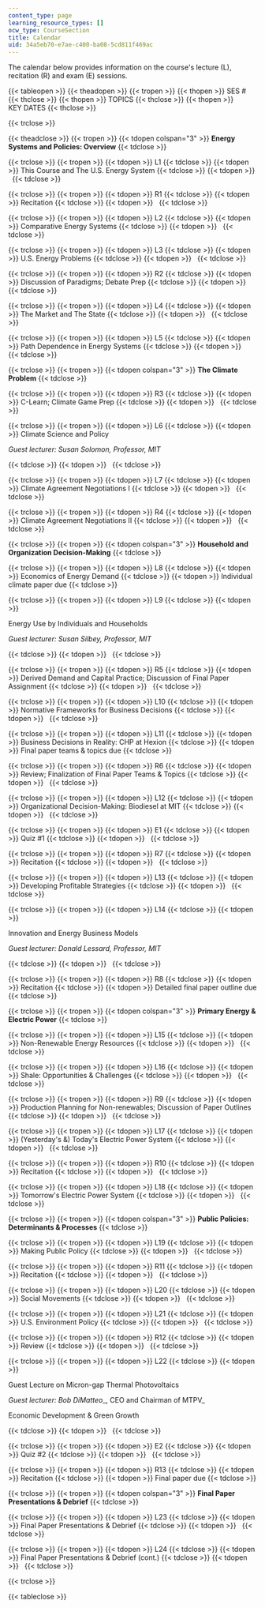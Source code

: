 ```yaml
---
content_type: page
learning_resource_types: []
ocw_type: CourseSection
title: Calendar
uid: 34a5eb70-e7ae-c400-ba08-5cd811f469ac
---
```


The calendar below provides information on the course's lecture (L), recitation (R) and exam (E) sessions.

{{< tableopen >}}
{{< theadopen >}}
{{< tropen >}}
{{< thopen >}}
SES #
{{< thclose >}}
{{< thopen >}}
TOPICS
{{< thclose >}}
{{< thopen >}}
KEY DATES
{{< thclose >}}

{{< trclose >}}

{{< theadclose >}}
{{< tropen >}}
{{< tdopen colspan="3" >}}
**Energy Systems and Policies: Overview**
{{< tdclose >}}

{{< trclose >}}
{{< tropen >}}
{{< tdopen >}}
L1
{{< tdclose >}}
{{< tdopen >}}
This Course and The U.S. Energy System
{{< tdclose >}}
{{< tdopen >}}
 
{{< tdclose >}}

{{< trclose >}}
{{< tropen >}}
{{< tdopen >}}
R1
{{< tdclose >}}
{{< tdopen >}}
Recitation
{{< tdclose >}}
{{< tdopen >}}
 
{{< tdclose >}}

{{< trclose >}}
{{< tropen >}}
{{< tdopen >}}
L2
{{< tdclose >}}
{{< tdopen >}}
Comparative Energy Systems
{{< tdclose >}}
{{< tdopen >}}
 
{{< tdclose >}}

{{< trclose >}}
{{< tropen >}}
{{< tdopen >}}
L3
{{< tdclose >}}
{{< tdopen >}}
U.S. Energy Problems
{{< tdclose >}}
{{< tdopen >}}
 
{{< tdclose >}}

{{< trclose >}}
{{< tropen >}}
{{< tdopen >}}
R2
{{< tdclose >}}
{{< tdopen >}}
Discussion of Paradigms; Debate Prep
{{< tdclose >}}
{{< tdopen >}}
 
{{< tdclose >}}

{{< trclose >}}
{{< tropen >}}
{{< tdopen >}}
L4
{{< tdclose >}}
{{< tdopen >}}
The Market and The State
{{< tdclose >}}
{{< tdopen >}}
 
{{< tdclose >}}

{{< trclose >}}
{{< tropen >}}
{{< tdopen >}}
L5
{{< tdclose >}}
{{< tdopen >}}
Path Dependence in Energy Systems
{{< tdclose >}}
{{< tdopen >}}
 
{{< tdclose >}}

{{< trclose >}}
{{< tropen >}}
{{< tdopen colspan="3" >}}
**The Climate Problem**
{{< tdclose >}}

{{< trclose >}}
{{< tropen >}}
{{< tdopen >}}
R3
{{< tdclose >}}
{{< tdopen >}}
C-Learn; Climate Game Prep
{{< tdclose >}}
{{< tdopen >}}
 
{{< tdclose >}}

{{< trclose >}}
{{< tropen >}}
{{< tdopen >}}
L6
{{< tdclose >}}
{{< tdopen >}}
Climate Science and Policy

_Guest lecturer: Susan Solomon, Professor, MIT_


{{< tdclose >}}
{{< tdopen >}}
 
{{< tdclose >}}

{{< trclose >}}
{{< tropen >}}
{{< tdopen >}}
L7
{{< tdclose >}}
{{< tdopen >}}
Climate Agreement Negotiations I
{{< tdclose >}}
{{< tdopen >}}
 
{{< tdclose >}}

{{< trclose >}}
{{< tropen >}}
{{< tdopen >}}
R4
{{< tdclose >}}
{{< tdopen >}}
Climate Agreement Negotiations II
{{< tdclose >}}
{{< tdopen >}}
 
{{< tdclose >}}

{{< trclose >}}
{{< tropen >}}
{{< tdopen colspan="3" >}}
**Household and Organization Decision-Making**
{{< tdclose >}}

{{< trclose >}}
{{< tropen >}}
{{< tdopen >}}
L8
{{< tdclose >}}
{{< tdopen >}}
Economics of Energy Demand
{{< tdclose >}}
{{< tdopen >}}
Individual climate paper due
{{< tdclose >}}

{{< trclose >}}
{{< tropen >}}
{{< tdopen >}}
L9
{{< tdclose >}}
{{< tdopen >}}


Energy Use by Individuals and Households

_Guest lecturer: Susan Silbey, Professor, MIT_


{{< tdclose >}}
{{< tdopen >}}
 
{{< tdclose >}}

{{< trclose >}}
{{< tropen >}}
{{< tdopen >}}
R5
{{< tdclose >}}
{{< tdopen >}}
Derived Demand and Capital Practice; Discussion of Final Paper Assignment
{{< tdclose >}}
{{< tdopen >}}
 
{{< tdclose >}}

{{< trclose >}}
{{< tropen >}}
{{< tdopen >}}
L10
{{< tdclose >}}
{{< tdopen >}}
Normative Frameworks for Business Decisions
{{< tdclose >}}
{{< tdopen >}}
 
{{< tdclose >}}

{{< trclose >}}
{{< tropen >}}
{{< tdopen >}}
L11
{{< tdclose >}}
{{< tdopen >}}
Business Decisions in Reality: CHP at Hexion
{{< tdclose >}}
{{< tdopen >}}
Final paper teams & topics due
{{< tdclose >}}

{{< trclose >}}
{{< tropen >}}
{{< tdopen >}}
R6
{{< tdclose >}}
{{< tdopen >}}
Review; Finalization of Final Paper Teams & Topics
{{< tdclose >}}
{{< tdopen >}}
 
{{< tdclose >}}

{{< trclose >}}
{{< tropen >}}
{{< tdopen >}}
L12
{{< tdclose >}}
{{< tdopen >}}
Organizational Decision-Making: Biodiesel at MIT
{{< tdclose >}}
{{< tdopen >}}
 
{{< tdclose >}}

{{< trclose >}}
{{< tropen >}}
{{< tdopen >}}
E1
{{< tdclose >}}
{{< tdopen >}}
Quiz #1
{{< tdclose >}}
{{< tdopen >}}
 
{{< tdclose >}}

{{< trclose >}}
{{< tropen >}}
{{< tdopen >}}
R7
{{< tdclose >}}
{{< tdopen >}}
Recitation
{{< tdclose >}}
{{< tdopen >}}
 
{{< tdclose >}}

{{< trclose >}}
{{< tropen >}}
{{< tdopen >}}
L13
{{< tdclose >}}
{{< tdopen >}}
Developing Profitable Strategies
{{< tdclose >}}
{{< tdopen >}}
 
{{< tdclose >}}

{{< trclose >}}
{{< tropen >}}
{{< tdopen >}}
L14
{{< tdclose >}}
{{< tdopen >}}


Innovation and Energy Business Models

_Guest lecturer: Donald Lessard, Professor, MIT_


{{< tdclose >}}
{{< tdopen >}}
 
{{< tdclose >}}

{{< trclose >}}
{{< tropen >}}
{{< tdopen >}}
R8
{{< tdclose >}}
{{< tdopen >}}
Recitation
{{< tdclose >}}
{{< tdopen >}}
Detailed final paper outline due
{{< tdclose >}}

{{< trclose >}}
{{< tropen >}}
{{< tdopen colspan="3" >}}
**Primary Energy & Electric Power**
{{< tdclose >}}

{{< trclose >}}
{{< tropen >}}
{{< tdopen >}}
L15
{{< tdclose >}}
{{< tdopen >}}
Non-Renewable Energy Resources
{{< tdclose >}}
{{< tdopen >}}
 
{{< tdclose >}}

{{< trclose >}}
{{< tropen >}}
{{< tdopen >}}
L16
{{< tdclose >}}
{{< tdopen >}}
Shale: Opportunities & Challenges
{{< tdclose >}}
{{< tdopen >}}
 
{{< tdclose >}}

{{< trclose >}}
{{< tropen >}}
{{< tdopen >}}
R9
{{< tdclose >}}
{{< tdopen >}}
Production Planning for Non-renewables; Discussion of Paper Outlines
{{< tdclose >}}
{{< tdopen >}}
 
{{< tdclose >}}

{{< trclose >}}
{{< tropen >}}
{{< tdopen >}}
L17
{{< tdclose >}}
{{< tdopen >}}
(Yesterday's &) Today's Electric Power System
{{< tdclose >}}
{{< tdopen >}}
 
{{< tdclose >}}

{{< trclose >}}
{{< tropen >}}
{{< tdopen >}}
R10
{{< tdclose >}}
{{< tdopen >}}
Recitation
{{< tdclose >}}
{{< tdopen >}}
 
{{< tdclose >}}

{{< trclose >}}
{{< tropen >}}
{{< tdopen >}}
L18
{{< tdclose >}}
{{< tdopen >}}
Tomorrow's Electric Power System
{{< tdclose >}}
{{< tdopen >}}
 
{{< tdclose >}}

{{< trclose >}}
{{< tropen >}}
{{< tdopen colspan="3" >}}
**Public Policies: Determinants & Processes**
{{< tdclose >}}

{{< trclose >}}
{{< tropen >}}
{{< tdopen >}}
L19
{{< tdclose >}}
{{< tdopen >}}
Making Public Policy
{{< tdclose >}}
{{< tdopen >}}
 
{{< tdclose >}}

{{< trclose >}}
{{< tropen >}}
{{< tdopen >}}
R11
{{< tdclose >}}
{{< tdopen >}}
Recitation
{{< tdclose >}}
{{< tdopen >}}
 
{{< tdclose >}}

{{< trclose >}}
{{< tropen >}}
{{< tdopen >}}
L20
{{< tdclose >}}
{{< tdopen >}}
Social Movements
{{< tdclose >}}
{{< tdopen >}}
 
{{< tdclose >}}

{{< trclose >}}
{{< tropen >}}
{{< tdopen >}}
L21
{{< tdclose >}}
{{< tdopen >}}
U.S. Environment Policy
{{< tdclose >}}
{{< tdopen >}}
 
{{< tdclose >}}

{{< trclose >}}
{{< tropen >}}
{{< tdopen >}}
R12
{{< tdclose >}}
{{< tdopen >}}
Review
{{< tdclose >}}
{{< tdopen >}}
 
{{< tdclose >}}

{{< trclose >}}
{{< tropen >}}
{{< tdopen >}}
L22
{{< tdclose >}}
{{< tdopen >}}


Guest Lecture on Micron-gap Thermal Photovoltaics

_Guest lecturer: Bob DiMatteo__, CEO and Chairman of MTPV_

Economic Development & Green Growth


{{< tdclose >}}
{{< tdopen >}}
 
{{< tdclose >}}

{{< trclose >}}
{{< tropen >}}
{{< tdopen >}}
E2
{{< tdclose >}}
{{< tdopen >}}
Quiz #2
{{< tdclose >}}
{{< tdopen >}}
 
{{< tdclose >}}

{{< trclose >}}
{{< tropen >}}
{{< tdopen >}}
R13
{{< tdclose >}}
{{< tdopen >}}
Recitation
{{< tdclose >}}
{{< tdopen >}}
Final paper due
{{< tdclose >}}

{{< trclose >}}
{{< tropen >}}
{{< tdopen colspan="3" >}}
**Final Paper Presentations & Debrief**
{{< tdclose >}}

{{< trclose >}}
{{< tropen >}}
{{< tdopen >}}
L23
{{< tdclose >}}
{{< tdopen >}}
Final Paper Presentations & Debrief
{{< tdclose >}}
{{< tdopen >}}
 
{{< tdclose >}}

{{< trclose >}}
{{< tropen >}}
{{< tdopen >}}
L24
{{< tdclose >}}
{{< tdopen >}}
Final Paper Presentations & Debrief (cont.)
{{< tdclose >}}
{{< tdopen >}}
 
{{< tdclose >}}

{{< trclose >}}

{{< tableclose >}}